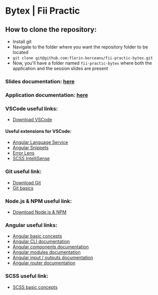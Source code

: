 # Bytex | Fii Practic

## How to clone the repository:

- Install git
- Navigate to the folder where you want the repository folder to be located
- `git clone git@github.com:florin-borceanu/fii-practic-bytex.git`
- Now, you'll have a folder named `fii-practic-bytex` where both the application and the session slides are present

### Slides documentation: [here](https://github.com/florin-borceanu/fii-practic-bytex/blob/main/slides/README.md)
### Application documentation: [here](https://github.com/florin-borceanu/fii-practic-bytex/blob/main/todo-manager/README.md)

### VSCode useful links:

- [Download VSCode](https://code.visualstudio.com/)

#### Useful extensions for VSCode:

- [Angular Language Service](https://marketplace.visualstudio.com/items?itemName=Angular.ng-template)
- [Angular Snippets](https://marketplace.visualstudio.com/items?itemName=johnpapa.Angular2)
- [Error Lens](https://marketplace.visualstudio.com/items?itemName=usernamehw.errorlens)
- [SCSS IntelliSense](https://marketplace.visualstudio.com/items?itemName=mrmlnc.vscode-scss)

### Git useful link:

- [Download Git](https://git-scm.com/downloads)
- [Git basics](https://www.freecodecamp.org/news/learn-the-basics-of-git-in-under-10-minutes-da548267cc91/)

### Node.js & NPM useful link:

- [Download Node.js & NPM](https://docs.npmjs.com/downloading-and-installing-node-js-and-npm)

### Angular useful links:

- [Angular basic concepts](https://angular.io/guide/architecture)
- [Angular CLI documentation](https://angular.io/cli)
- [Angular components documentation](https://angular.io/guide/component-overview)
- [Angular modules documentation](https://angular.io/guide/architecture-modules)
- [Angular input / outputs documentation](https://angular.io/guide/inputs-outputs)
- [Angular router documentation](https://angular.io/guide/router)

### SCSS useful link:

- [SCSS basic concepts](https://sass-lang.com/guide)

